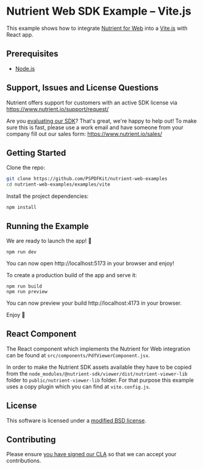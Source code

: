 # Nutrient Web SDK Example – Vite.js

This example shows how to integrate [Nutrient for Web](https://www.nutrient.io/web/) into a [Vite.js](https://vitejs.dev/) with React app.

## Prerequisites

- [Node.js](http://nodejs.org/)

## Support, Issues and License Questions

Nutrient offers support for customers with an active SDK license via https://www.nutrient.io/support/request/

Are you [evaluating our SDK](https://www.nutrient.io/try/)? That's great, we're happy to help out! To make sure this is fast, please use a work email and have someone from your company fill out our sales form: https://www.nutrient.io/sales/

## Getting Started

Clone the repo:

```bash
git clone https://github.com/PSPDFKit/nutrient-web-examples
cd nutrient-web-examples/examples/vite
```

Install the project dependencies:

```shell script
npm install
```

## Running the Example

We are ready to launch the app! 🎉

```shell script
npm run dev
```

You can now open http://localhost:5173 in your browser and enjoy!

To create a production build of the app and serve it:

```shell script
npm run build
npm run preview
```

You can now preview your build http://localhost:4173 in your browser.

Enjoy 🍕

## React Component

The React component which implements the Nutrient for Web integration can be found at `src/components/PdfViewerComponent.jsx`.

In order to make the Nutrient SDK assets available they have to be copied from the `node_modules/@nutrient-sdk/viewer/dist/nutrient-viewer-lib` folder to `public/nutrient-viewer-lib` folder. For that purpose this example uses a copy plugin which you can find at `vite.config.js`.

## License

This software is licensed under a [modified BSD license](LICENSE).

## Contributing

Please ensure
[you have signed our CLA](https://www.nutrient.io/guides/web/current/miscellaneous/contributing/) so that we can accept your contributions.

